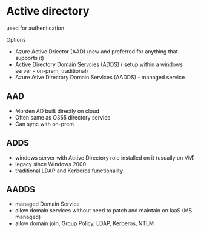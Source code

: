 # Active directory

used for authentication

Options
* Azure Active Driector (AAD) (new and preferred for anything that supports it)
* Active Directory Domain Servcies (ADDS) ( setup within a windows server - on-prem, traditional)
* Azure Ative Directory Domain Services (AADDS) - managed service


## AAD

* Morden AD built directly on cloud
* Often same as O365 directory service
* Can sync with on-prem

## ADDS 

* windows server with Active Directory role installed on it (usually on VM)
* legacy since Windows 2000
* traditional LDAP and Kerberos functionality

## AADDS

* managed Domain Service
* allow domain services without need to patch and maintain on IaaS (MS managed)
* allow domain join, Group Policy, LDAP, Kerberos, NTLM 